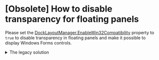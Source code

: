 # [Obsolete] How to disable transparency for floating panels

Please set the [DockLayoutManager.EnableWin32Compatibility](https://docs.devexpress.com/WPF/DevExpress.Xpf.Docking.DockLayoutManager.EnableWin32Compatibility) property to `true` to disable transparency in floating panels and make it possible to display Windows Forms controls.


<details>
  <summary>The legacy solution</summary>
  
Floating panels are designed to have transparent elements. To disable transparency, do the following:
1) Deactivate the DockLayoutManager's `AllowFloatGroupTransparency` option.
2) Modify the built-in styles and templates that define floating panels' appearance and remove transparent elements. The following styles and templates should be modified:<br />
- `"{dxt:FloatPaneElementsThemeKey ResourceKey=EmptyBorderTemplate}"`
- `"{dxt:FloatPaneElementsThemeKey ResourceKey=FormBorderTemplate}"`
- `"{dxt:FloatPaneElementsThemeKey ResourceKey=SingleBorderTemplate}"`
- `"{dxt:DocumentPaneElementsThemeKey ResourceKey=MDIDocument}"`
* Style for the `ve:ResizeBoundsControl` type.

This example illustrates how to modify these resources. The necessary functionality is implemented in the `DisableFloatingPanelTransparencyBehavior` attached behavior class.
</details>
